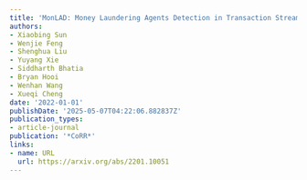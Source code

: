 ```yaml
---
title: 'MonLAD: Money Laundering Agents Detection in Transaction Streams'
authors:
- Xiaobing Sun
- Wenjie Feng
- Shenghua Liu
- Yuyang Xie
- Siddharth Bhatia
- Bryan Hooi
- Wenhan Wang
- Xueqi Cheng
date: '2022-01-01'
publishDate: '2025-05-07T04:22:06.882837Z'
publication_types:
- article-journal
publication: '*CoRR*'
links:
- name: URL
  url: https://arxiv.org/abs/2201.10051
---
```

